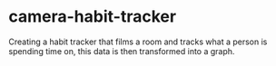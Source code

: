 # camera-habit-tracker
Creating a habit tracker that films a room and tracks what a person is spending time on, this data is then transformed into a graph.
